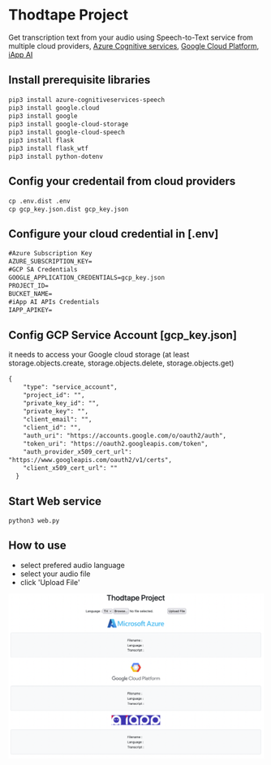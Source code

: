 # Thodtape Project

Get transcription text from your audio using Speech-to-Text service from multiple cloud providers, [Azure Cognitive services](https://docs.microsoft.com/en-us/azure/cognitive-services/speech-service/overview), [Google Cloud Platform](https://cloud.google.com/speech-to-text), [iApp AI](https://ai.iapp.co.th/product/speech_to_text_asr) 


## Install prerequisite libraries
```
pip3 install azure-cognitiveservices-speech
pip3 install google.cloud
pip3 install google
pip3 install google-cloud-storage
pip3 install google-cloud-speech
pip3 install flask
pip3 install flask_wtf
pip3 install python-dotenv
```

## Config your credentail from cloud providers

```
cp .env.dist .env
cp gcp_key.json.dist gcp_key.json
```

## Configure your cloud credential in [.env]
```
#Azure Subscription Key
AZURE_SUBSCRIPTION_KEY=
#GCP SA Credentials
GOOGLE_APPLICATION_CREDENTIALS=gcp_key.json
PROJECT_ID=
BUCKET_NAME=
#iApp AI APIs Credentials
IAPP_APIKEY=
```

## Config GCP Service Account [gcp_key.json]
it needs to access your Google cloud storage (at least storage.objects.create, storage.objects.delete, storage.objects.get)
```
{
    "type": "service_account",
    "project_id": "",
    "private_key_id": "",
    "private_key": "",
    "client_email": "",
    "client_id": "",
    "auth_uri": "https://accounts.google.com/o/oauth2/auth",
    "token_uri": "https://oauth2.googleapis.com/token",
    "auth_provider_x509_cert_url": "https://www.googleapis.com/oauth2/v1/certs",
    "client_x509_cert_url": ""
  }
```

## Start Web service
```
python3 web.py
```

## How to use
 - select prefered audio language
 - select your audio file
 - click 'Upload File'

![example_ui](https://github.com/kitsps/Thodtape/blob/main/example/example_ui.png)
